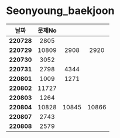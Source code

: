 # Seonyoung_baekjoon

| 날짜         | 문제No  |       |       |
|:----------:|:-----:|:-----:|:-----:|
| **220728** | 2805  |       |       |
| **220729** | 10809 | 2908  | 2920  |
| **220730** | 3052  |       |       |
| **220731** | 2798  | 4344  |       |
| **220801** | 1009  | 1271  |       |
| **220802** | 11727 |       |       |
| **220803** | 1264  |       |       |
| **220804** | 10828 | 10845 | 10866 |
| **220807** | 2743  |       |       |
| **220808** | 2579  |       |       |
